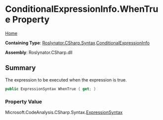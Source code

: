 <a name="_top"></a>

# ConditionalExpressionInfo\.WhenTrue Property

[Home](../../../../../README.md#_top)

**Containing Type**: [Roslynator.CSharp.Syntax](../../README.md#_top)\.[ConditionalExpressionInfo](../README.md#_top)

**Assembly**: Roslynator\.CSharp\.dll

## Summary

The expression to be executed when the expression is true\.

```csharp
public ExpressionSyntax WhenTrue { get; }
```

### Property Value

Microsoft\.CodeAnalysis\.CSharp\.Syntax\.[ExpressionSyntax](https://docs.microsoft.com/en-us/dotnet/api/microsoft.codeanalysis.csharp.syntax.expressionsyntax)

